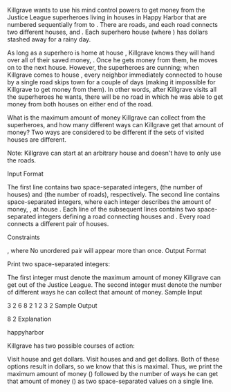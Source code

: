 Killgrave wants to use his mind control powers to get money from the Justice League superheroes living in  houses in Happy Harbor that are numbered sequentially from  to . There are  roads, and each road  connects two different houses,  and . Each superhero house  (where ) has  dollars stashed away for a rainy day.

As long as a superhero is home at house , Killgrave knows they will hand over all of their saved money, . Once he gets money from them, he moves on to the next house. However, the superheroes are cunning; when Killgrave comes to house , every neighbor immediately connected to house  by a single road skips town for a couple of days (making it impossible for Killgrave to get money from them). In other words, after Killgrave visits all the superheroes he wants, there will be no road in which he was able to get money from both houses on either end of the road.

What is the maximum amount of money Killgrave can collect from the superheroes, and how many different ways can Killgrave get that amount of money? Two ways are considered to be different if the sets of visited houses are different.

Note: Killgrave can start at an arbitrary house and doesn't have to only use the roads.

Input Format

The first line contains two space-separated integers,  (the number of houses) and  (the number of roads), respectively.
The second line contains  space-separated integers, where each integer  describes the amount of money, , at house .
Each line  of the  subsequent lines contains two space-separated integers defining a road connecting houses  and . Every road connects a different pair of houses.

Constraints

, where 
No unordered pair  will appear more than once.
Output Format

Print two space-separated integers:

The first integer must denote the maximum amount of money Killgrave can get out of the Justice League.
The second integer must denote the number of different ways he can collect that amount of money.
Sample Input

3 2
6 8 2
1 2
3 2
Sample Output

8 2
Explanation

happyharbor

Killgrave has two possible courses of action:

Visit house  and get  dollars.
Visit houses  and  and get  dollars.
Both of these options result in  dollars, so we know that this is maximal. Thus, we print the maximum amount of money () followed by the number of ways he can get that amount of money () as two space-separated values on a single line.

